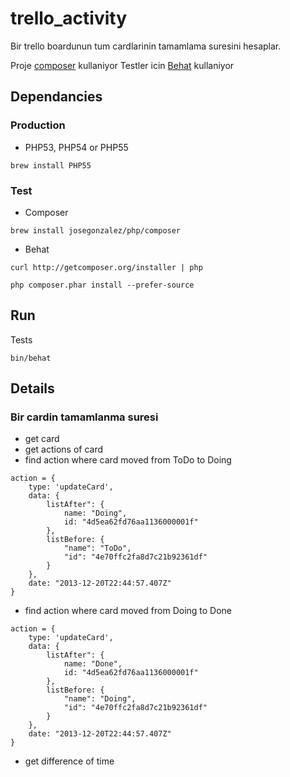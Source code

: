 # trello_activity

Bir trello boardunun tum cardlarinin tamamlama suresini hesaplar.

Proje [composer](http://getcomposer.org/) kullaniyor
Testler icin [Behat](http://behat.org/) kullaniyor

## Dependancies

### Production
- PHP53, PHP54 or PHP55
```
brew install PHP55  
```

### Test
- Composer
```
brew install josegonzalez/php/composer
```
- Behat
```
curl http://getcomposer.org/installer | php 
```
```
php composer.phar install --prefer-source
```

## Run

Tests
```
bin/behat
```

## Details

### Bir cardin tamamlanma suresi

- get card
- get actions of card
- find action where card moved from ToDo to Doing

```
action = {
	type: 'updateCard',
	data: {
		listAfter": {
	    	name: "Doing",
	        id: "4d5ea62fd76aa1136000001f"
	    },
	    listBefore: {
			"name": "ToDo",
			"id": "4e70ffc2fa8d7c21b92361df"
		}
	},
	date: "2013-12-20T22:44:57.407Z"
}
```

- find action where card moved from Doing to Done

```
action = {
	type: 'updateCard',
	data: {
		listAfter": {
	    	name: "Done",
	        id: "4d5ea62fd76aa1136000001f"
	    },
	    listBefore: {
			"name": "Doing",
			"id": "4e70ffc2fa8d7c21b92361df"
		}
	},
	date: "2013-12-20T22:44:57.407Z"
}
```

- get difference of time